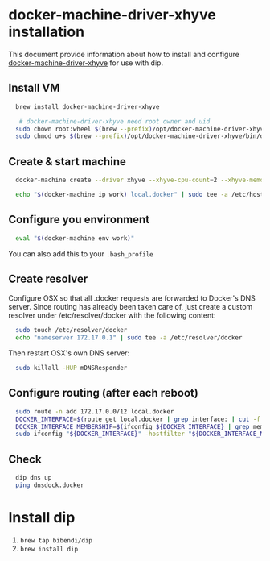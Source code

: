 # docker-machine-driver-xhyve installation

This document provide information about how to install and configure [docker-machine-driver-xhyve](https://github.com/zchee/docker-machine-driver-xhyve) for use with dip.

## Install VM

```sh
  brew install docker-machine-driver-xhyve

   # docker-machine-driver-xhyve need root owner and uid
  sudo chown root:wheel $(brew --prefix)/opt/docker-machine-driver-xhyve/bin/docker-machine-driver-xhyve
  sudo chmod u+s $(brew --prefix)/opt/docker-machine-driver-xhyve/bin/docker-machine-driver-xhyve
```

## Create & start machine

```sh
  docker-machine create --driver xhyve --xhyve-cpu-count=2 --xhyve-memory-size=3000 --xhyve-disk-size=20000 --xhyve-experimental-nfs-share --engine-opt dns=172.17.0.1 work

  echo "$(docker-machine ip work) local.docker" | sudo tee -a /etc/hosts
```

## Configure you environment

```sh
  eval "$(docker-machine env work)"
```

You can also add this to your `.bash_profile`

## Create resolver

Configure OSX so that all .docker requests are forwarded to Docker's DNS server. Since routing has already been taken care of, just create a custom resolver under /etc/resolver/docker with the following content:

```sh
  sudo touch /etc/resolver/docker
  echo "nameserver 172.17.0.1" | sudo tee -a /etc/resolver/docker
```

Then restart OSX's own DNS server:

```sh
  sudo killall -HUP mDNSResponder
```

## Configure routing (after each reboot)

```sh
  sudo route -n add 172.17.0.0/12 local.docker
  DOCKER_INTERFACE=$(route get local.docker | grep interface: | cut -f 2 -d: | tr -d ' ')
  DOCKER_INTERFACE_MEMBERSHIP=$(ifconfig ${DOCKER_INTERFACE} | grep member: | cut -f 2 -d: | cut -c 2-4)
  sudo ifconfig "${DOCKER_INTERFACE}" -hostfilter "${DOCKER_INTERFACE_MEMBERSHIP}"
```

## Check

```sh
  dip dns up
  ping dnsdock.docker
```


# Install dip

1. `brew tap bibendi/dip`
2. `brew install dip`